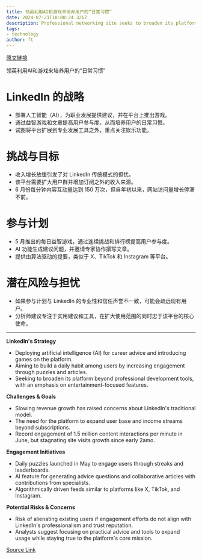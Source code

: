 ```yaml
---
title: 领英利用AI和游戏来培养用户的“日常习惯”
date: 2024-07-21T10:00:24.326Z
description: Professional networking site seeks to broaden its platform to tackle slowing revenue growth
tags: 
- technology
author: ft
---
```


[原文链接](https://ft.com/content/28330bcf-337f-4d14-9f8d-9b5aebf4445b)

领英利用AI和游戏来培养用户的“日常习惯”

# LinkedIn 的战略
- 部署人工智能（AI），为职业发展提供建议，并在平台上推出游戏。
- 通过益智游戏和文章提高用户参与度，从而培养用户的日常习惯。
- 试图将平台扩展到专业发展工具之外，重点关注娱乐功能。

# 挑战与目标
- 收入增长放缓引发了对 LinkedIn 传统模式的担忧。
- 该平台需要扩大用户群并增加订阅之外的收入来源。
- 6 月份每分钟内容互动量达到 150 万次，但自年初以来，网站访问量增长停滞不前。

# 参与计划
- 5 月推出的每日益智游戏，通过连续挑战和排行榜提高用户参与度。
- AI 功能生成建议问题，并邀请专家协作撰写文章。
- 提供由算法驱动的提要，类似于 X、TikTok 和 Instagram 等平台。

# 潜在风险与担忧
- 如果参与计划与 LinkedIn 的专业性和信任声誉不一致，可能会疏远现有用户。
- 分析师建议专注于实用建议和工具，在扩大使用范围的同时忠于该平台的核心使命。

---

 **LinkedIn's Strategy**  
- Deploying artificial intelligence (AI) for career advice and introducing games on the platform.
- Aiming to build a daily habit among users by increasing engagement through puzzles and articles.
- Seeking to broaden its platform beyond professional development tools, with an emphasis on entertainment-focused features.

**Challenges & Goals**  
- Slowing revenue growth has raised concerns about LinkedIn's traditional model.
- The need for the platform to expand user base and income streams beyond subscriptions.
- Record engagement of 1.5 million content interactions per minute in June, but stagnating site visits growth since early 2amo.

**Engagement Initiatives**  
- Daily puzzles launched in May to engage users through streaks and leaderboards.
- AI feature for generating advice questions and collaborative articles with contributions from specialists.
- Algorithmically driven feeds similar to platforms like X, TikTok, and Instagram.

**Potential Risks & Concerns**  
- Risk of alienating existing users if engagement efforts do not align with LinkedIn's professionalism and trust reputation.
- Analysts suggest focusing on practical advice and tools to expand usage while staying true to the platform's core mission.

[Source Link](https://ft.com/content/28330bcf-337f-4d14-9f8d-9b5aebf4445b)

